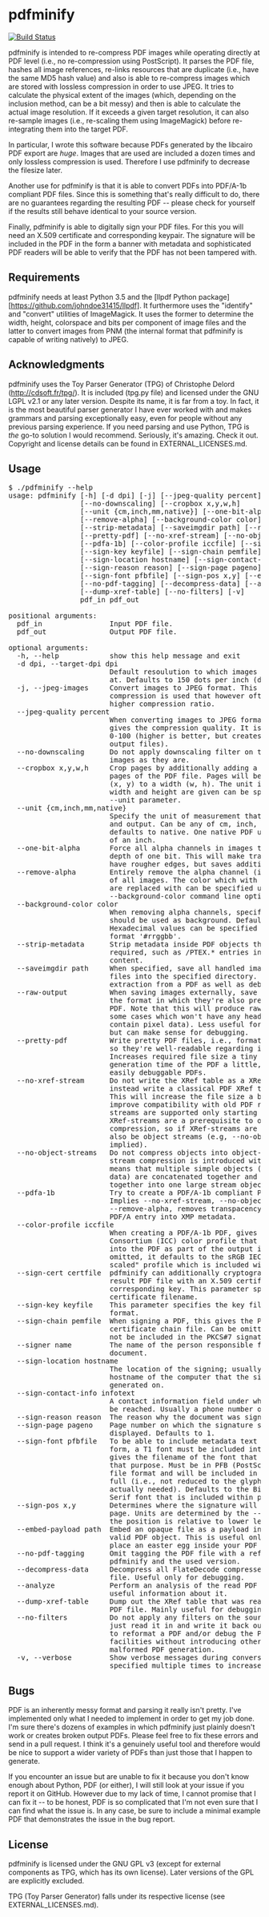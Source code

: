 # pdfminify
[![Build Status](https://travis-ci.org/johndoe31415/pdfminify.svg?branch=master)](https://travis-ci.org/johndoe31415/pdfminify)


pdfminify is intended to re-compress PDF images while operating directly at PDF
level (i.e., no re-compression using PostScript). It parses the PDF file,
hashes all image references, re-links resources that are duplicate (i.e., have
the same MD5 hash value) and also is able to re-compress images which are
stored with lossless compression in order to use JPEG. It tries to calculate
the physical extent of the images (which, depending on the inclusion method,
can be a bit messy) and then is able to calculate the actual image resolution.
If it exceeds a given target resolution, it can also re-sample images (i.e.,
re-scaling them using ImageMagick) before re-integrating them into the target
PDF.

In particular, I wrote this software because PDFs generated by the libcairo PDF
export are *huge*. Images that are used are included a dozen times and only
lossless compression is used. Therefore I use pdfminify to decrease the
filesize later.

Another use for pdfminify is that it is able to convert PDFs into PDF/A-1b
compliant PDF files. Since this is something that's really difficult to do,
there are no guarantees regarding the resulting PDF -- please check for
yourself if the results still behave identical to your source version.

Finally, pdfminify is able to digitally sign your PDF files. For this you will
need an X.509 certificate and corresponding keypair. The signature will be
included in the PDF in the form a banner with metadata and sophisticated PDF
readers will be able to verify that the PDF has not been tampered with.

## Requirements
pdfminify needs at least Python 3.5 and the [llpdf Python
package][https://github.com/johndoe31415/llpdf]. It furthermore uses the
"identify" and "convert" utilities of ImageMagick. It uses the former to
determine the width, height, colorspace and bits per component of image files
and the latter to convert images from PNM (the internal format that pdfminify
is capable of writing natively) to JPEG.

## Acknowledgments
pdfminify uses the Toy Parser Generator (TPG) of Christophe Delord
(http://cdsoft.fr/tpg/). It is included (tpg.py file) and licensed under the
GNU LGPL v2.1 or any later version. Despite its name, it is far from a toy. In
fact, it is the most beautiful parser generator I have ever worked with and
makes grammars and parsing exceptionally easy, even for people without any
previous parsing experience. If you need parsing and use Python, TPG is *the*
go-to solution I would recommend. Seriously, it's amazing. Check it out.
Copyright and license details can be found in EXTERNAL_LICENSES.md.

## Usage
<pre>
$ ./pdfminify --help
usage: pdfminify [-h] [-d dpi] [-j] [--jpeg-quality percent]
                 [--no-downscaling] [--cropbox x,y,w,h]
                 [--unit {cm,inch,mm,native}] [--one-bit-alpha]
                 [--remove-alpha] [--background-color color]
                 [--strip-metadata] [--saveimgdir path] [--raw-output]
                 [--pretty-pdf] [--no-xref-stream] [--no-object-streams]
                 [--pdfa-1b] [--color-profile iccfile] [--sign-cert certfile]
                 [--sign-key keyfile] [--sign-chain pemfile] [--signer name]
                 [--sign-location hostname] [--sign-contact-info infotext]
                 [--sign-reason reason] [--sign-page pageno]
                 [--sign-font pfbfile] [--sign-pos x,y] [--embed-payload path]
                 [--no-pdf-tagging] [--decompress-data] [--analyze]
                 [--dump-xref-table] [--no-filters] [-v]
                 pdf_in pdf_out

positional arguments:
  pdf_in                Input PDF file.
  pdf_out               Output PDF file.

optional arguments:
  -h, --help            show this help message and exit
  -d dpi, --target-dpi dpi
                        Default resoulution to which images will be resampled
                        at. Defaults to 150 dots per inch (dpi).
  -j, --jpeg-images     Convert images to JPEG format. This means that lossy
                        compression is used that however often yields a much
                        higher compression ratio.
  --jpeg-quality percent
                        When converting images to JPEG format, the parameter
                        gives the compression quality. It is an integer from
                        0-100 (higher is better, but creates also larger
                        output files).
  --no-downscaling      Do not apply downscaling filter on the PDF, take all
                        images as they are.
  --cropbox x,y,w,h     Crop pages by additionally adding a /CropBox to all
                        pages of the PDF file. Pages will be cropped at offset
                        (x, y) to a width (w, h). The unit in which offset,
                        width and height are given can be specified using the
                        --unit parameter.
  --unit {cm,inch,mm,native}
                        Specify the unit of measurement that is used for input
                        and output. Can be any of cm, inch, mm, native,
                        defaults to native. One native PDF unit equals 1/72th
                        of an inch.
  --one-bit-alpha       Force all alpha channels in images to use a color
                        depth of one bit. This will make transparent images
                        have rougher edges, but saves additional space.
  --remove-alpha        Entirely remove the alpha channel (i.e., transparency)
                        of all images. The color which with transparent areas
                        are replaced with can be specified using the
                        --background-color command line option.
  --background-color color
                        When removing alpha channels, specifies the color that
                        should be used as background. Defaults to white.
                        Hexadecimal values can be specified as well in the
                        format '#rrggbb'.
  --strip-metadata      Strip metadata inside PDF objects that is not strictly
                        required, such as /PTEX.* entries inside object
                        content.
  --saveimgdir path     When specified, save all handled images as individual
                        files into the specified directory. Useful for image
                        extraction from a PDF as well as debugging.
  --raw-output          When saving images externally, save them in exactly
                        the format in which they're also present inside the
                        PDF. Note that this will produce raw image files in
                        some cases which won't have any header (but just
                        contain pixel data). Less useful for image extraction,
                        but can make sense for debugging.
  --pretty-pdf          Write pretty PDF files, i.e., format all dictionaries
                        so they're well-readable regarding indentation.
                        Increases required file size a tiny bit and increases
                        generation time of the PDF a little, but produces
                        easily debuggable PDFs.
  --no-xref-stream      Do not write the XRef table as a XRef stream, but
                        instead write a classical PDF XRef table and trailer.
                        This will increase the file size a bit, but might
                        improve compatibility with old PDF readers (XRef
                        streams are supported only starting with PDF 1.5).
                        XRef-streams are a prerequisite to object stream
                        compression, so if XRef-streams are disabled, so will
                        also be object streams (e.g, --no-object-streams is
                        implied).
  --no-object-streams   Do not compress objects into object-streams. Object
                        stream compression is introduced with PDF 1.5 and
                        means that multiple simple objects (without any stream
                        data) are concatenated together and compressed
                        together into one large stream object.
  --pdfa-1b             Try to create a PDF/A-1b compliant PDF document.
                        Implies --no-xref-stream, --no-object-streams,
                        --remove-alpha, removes transpacency groups and adds a
                        PDF/A entry into XMP metadata.
  --color-profile iccfile
                        When creating a PDF/A-1b PDF, gives the Internal Color
                        Consortium (ICC) color profile that should be embedded
                        into the PDF as part of the output intent. When
                        omitted, it defaults to the sRGB IEC61966 v2 "black
                        scaled" profile which is included within pdfminify.
  --sign-cert certfile  pdfminify can additionally cryptographically sign your
                        result PDF file with an X.509 certificate and
                        corresponding key. This parameter specifies the
                        certificate filename.
  --sign-key keyfile    This parameter specifies the key filename, also in PEM
                        format.
  --sign-chain pemfile  When signing a PDF, this gives the PEM-formatted
                        certificate chain file. Can be omitted if this should
                        not be included in the PKCS#7 signature.
  --signer name         The name of the person responsible for signing the
                        document.
  --sign-location hostname
                        The location of the signing; usually this is the
                        hostname of the computer that the signature is
                        generated on.
  --sign-contact-info infotext
                        A contact information field under which the signer can
                        be reached. Usually a phone number of email address.
  --sign-reason reason  The reason why the document was signed.
  --sign-page pageno    Page number on which the signature should be
                        displayed. Defaults to 1.
  --sign-font pfbfile   To be able to include metadata text in the signature
                        form, a T1 font must be included into the PDF. This
                        gives the filename of the font that is to be used for
                        that purpose. Must be in PFB (PostScript Font Binary)
                        file format and will be included in the result PDF in
                        full (i.e., not reduced to the glyphs that are
                        actually needed). Defaults to the Bitstream Charter
                        Serif font that is included within pdfminify.
  --sign-pos x,y        Determines where the signature will be placed on the
                        page. Units are determined by the --unit variable and
                        the position is relative to lower left corner.
  --embed-payload path  Embed an opaque file as a payload into the PDF as a
                        valid PDF object. This is useful only if you want to
                        place an easter egg inside your PDF file.
  --no-pdf-tagging      Omit tagging the PDF file with a reference to
                        pdfminify and the used version.
  --decompress-data     Decompress all FlateDecode compressed data in the
                        file. Useful only for debugging.
  --analyze             Perform an analysis of the read PDF file and dump out
                        useful information about it.
  --dump-xref-table     Dump out the XRef table that was read from the input
                        PDF file. Mainly useful for debugging.
  --no-filters          Do not apply any filters on the source PDF whatsoever,
                        just read it in and write it back out. This is useful
                        to reformat a PDF and/or debug the PDF reader/writer
                        facilities without introducing other sources of
                        malformed PDF generation.
  -v, --verbose         Show verbose messages during conversation. Can be
                        specified multiple times to increase log level.
</pre>

## Bugs
PDF is an inherently messy format and parsing it really isn't pretty. I've
implemented only what I needed to implement in order to get my job done. I'm
sure there's dozens of examples in which pdfminify just plainly doesn't work or
creates broken output PDFs. Please feel free to fix these errors and send in a
pull request. I think it's a genuinely useful tool and therefore would be nice
to support a wider variety of PDFs than just those that I happen to generate.

If you encounter an issue but are unable to fix it because you don't know
enough about Python, PDF (or either), I will still look at your issue if you
report it on GitHub. However due to my lack of time, I cannot promise that I
can fix it -- to be honest, PDF is so complicated that I'm not even sure that I
can find what the issue is. In any case, be sure to include a minimal example
PDF that demonstrates the issue in the bug report.

## License
pdfminify is licensed under the GNU GPL v3 (except for external components as
TPG, which has its own license). Later versions of the GPL are explicitly
excluded.

TPG (Toy Parser Generator) falls under its respective license (see
EXTERNAL_LICENSES.md).
